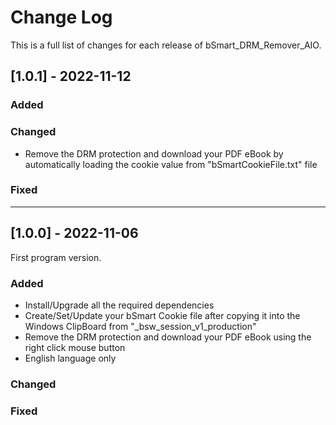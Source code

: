 # Change Log
This is a full list of changes for each release of bSmart_DRM_Remover_AIO.
 
## [1.0.1] - 2022-11-12
 
### Added
 
### Changed
 - Remove the DRM protection and download your PDF eBook by automatically loading the cookie value from "bSmartCookieFile.txt" file
 
### Fixed
 
----------------------------------------------------------------------------------------

## [1.0.0] - 2022-11-06
  
First program version.
 
### Added
 - Install/Upgrade all the required dependencies
 - Create/Set/Update your bSmart Cookie file after copying it into the Windows ClipBoard from "_bsw_session_v1_production"
 - Remove the DRM protection and download your PDF eBook using the right click mouse button
 - English language only
 
### Changed
 
### Fixed
 